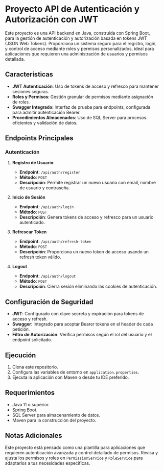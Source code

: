 
# Proyecto API de Autenticación y Autorización con JWT

Este proyecto es una API backend en Java, construida con Spring Boot, para la gestión de autenticación y autorización basada en tokens JWT (JSON Web Tokens). Proporciona un sistema seguro para el registro, login, y control de acceso mediante roles y permisos personalizados, ideal para aplicaciones que requieren una administración de usuarios y permisos detallada.

## Características
- **JWT Autenticación**: Uso de tokens de acceso y refresco para mantener sesiones seguras.
- **Roles y Permisos**: Gestión granular de permisos mediante asignación de roles.
- **Swagger Integrado**: Interfaz de prueba para endpoints, configurada para admitir autenticación Bearer.
- **Procedimientos Almacenados**: Uso de SQL Server para procesos eficientes y validación de datos.

## Endpoints Principales

### Autenticación
1. **Registro de Usuario**
   - **Endpoint**: `/api/auth/register`
   - **Método**: `POST`
   - **Descripción**: Permite registrar un nuevo usuario con email, nombre de usuario y contraseña.
   
2. **Inicio de Sesión**
   - **Endpoint**: `/api/auth/login`
   - **Método**: `POST`
   - **Descripción**: Genera tokens de acceso y refresco para un usuario autenticado.

3. **Refrescar Token**
   - **Endpoint**: `/api/auth/refresh-token`
   - **Método**: `POST`
   - **Descripción**: Proporciona un nuevo token de acceso usando un refresh token válido.

4. **Logout**
   - **Endpoint**: `/api/auth/logout`
   - **Método**: `POST`
   - **Descripción**: Cierra sesión eliminando las cookies de autenticación.

## Configuración de Seguridad

- **JWT**: Configurado con clave secreta y expiración para tokens de acceso y refresh.
- **Swagger**: Integrado para aceptar Bearer tokens en el header de cada petición.
- **Filtro de Autorización**: Verifica permisos según el rol del usuario y el endpoint solicitado.

## Ejecución

1. Clona este repositorio.
2. Configura las variables de entorno en `application.properties`.
3. Ejecuta la aplicación con Maven o desde tu IDE preferido.

## Requerimientos

- Java 11 o superior.
- Spring Boot.
- SQL Server para almacenamiento de datos.
- Maven para la construcción del proyecto.

## Notas Adicionales

Este proyecto está pensado como una plantilla para aplicaciones que requieren autenticación avanzada y control detallado de permisos. Revisa y ajusta los permisos y roles en `PermissionService` y `RoleService` para adaptarlos a tus necesidades específicas.

